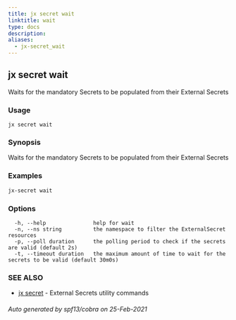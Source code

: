 ```yaml
---
title: jx secret wait
linktitle: wait
type: docs
description: 
aliases:
  - jx-secret_wait
---
```


## jx secret wait

Waits for the mandatory Secrets to be populated from their External Secrets

### Usage

```
jx secret wait
```

### Synopsis

Waits for the mandatory Secrets to be populated from their External Secrets

### Examples

  ```bash
  jx-secret wait

  ```
### Options

```
  -h, --help               help for wait
  -n, --ns string          the namespace to filter the ExternalSecret resources
  -p, --poll duration      the polling period to check if the secrets are valid (default 2s)
  -t, --timeout duration   the maximum amount of time to wait for the secrets to be valid (default 30m0s)
```

### SEE ALSO

* [jx secret](..)	 - External Secrets utility commands

###### Auto generated by spf13/cobra on 25-Feb-2021
